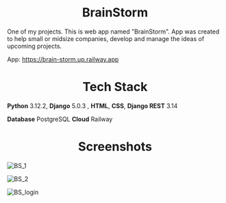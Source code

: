 
<h1 align="center"> BrainStorm </h1>

One of my projects. This is web app named "BrainStorm". App was created to help small or midsize companies, develop and manage the ideas of upcoming projects.

App: https://brain-storm.up.railway.app


<h1 align='center'>Tech Stack</h1>

**Python** 3.12.2, **Django** 5.0.3 , **HTML**, **CSS**,
**Django REST** 3.14

**Database** PostgreSQL **Cloud** Railway

<h1 align='center'>Screenshots</h1>


![BS_1](https://github.com/OPJerry/Django-BrainStorm-webapp/assets/155251228/4db45163-8726-4c28-a9c2-102dbb21c526)

![BS_2](https://github.com/OPJerry/Django-BrainStorm-webapp/assets/155251228/7ae17a97-228d-4d7a-abcc-073a34e492e1)

![BS_login](https://github.com/OPJerry/Django-BrainStorm-webapp/assets/155251228/fa6177e0-f8c5-437c-a221-ad276aaecde0)



